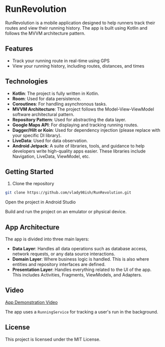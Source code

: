 # RunRevolution

RunRevolution is a mobile application designed to help runners track their routes and view their running history. The app is built using Kotlin and follows the MVVM architecture pattern. 

## Features

- Track your running route in real-time using GPS
- View your running history, including routes, distances, and times

## Technologies

- **Kotlin**: The project is fully written in Kotlin.
- **Room**: Used for data persistence.
- **Coroutines**: For handling asynchronous tasks.
- **MVVM Architecture**: The project follows the Model-View-ViewModel software architectural pattern.
- **Repository Pattern**: Used for abstracting the data layer.
- **Google Maps API**: For displaying and tracking running routes.
- **Dagger/Hilt or Koin**: Used for dependency injection (please replace with your specific DI library).
- **LiveData**: Used for data observation.
- **Android Jetpack**: A suite of libraries, tools, and guidance to help developers write high-quality apps easier. These libraries include Navigation, LiveData, ViewModel, etc.

## Getting Started

1. Clone the repository
```bash
git clone https://github.com/vlady98ish/RunRevolution.git
```


Open the project in Android Studio

Build and run the project on an emulator or physical device.

## App Architecture

The app is divided into three main layers:

- **Data Layer**: Handles all data operations such as database access, network requests, or any data source interactions.
- **Domain Layer**: Where business logic is handled. This is also where entities and repository interfaces are defined.
- **Presentation Layer**: Handles everything related to the UI of the app. This includes Activities, Fragments, ViewModels, and Adapters.


## Video
[App Demonstration Video](https://youtu.be/iaetOtkN_LE)

The app uses a `RunningService` for tracking a user's run in the background.
## License
This project is licensed under the MIT License.
